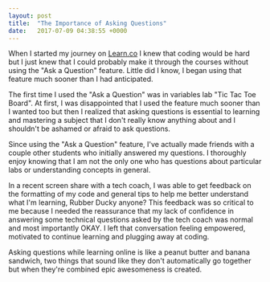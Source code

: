 ```yaml
---
layout: post
title:  "The Importance of Asking Questions"
date:   2017-07-09 04:38:55 +0000
---
```



When I started my journey on [Learn.co](learn.co) I knew that coding would be hard but I just knew that I could probably make it through the courses without using the "Ask a Question" feature. Little did I know, I began using that feature much sooner than I had anticipated. 

The first time I used the "Ask a Question" was in variables lab "Tic Tac Toe Board". At first, I was disappointed that I used the feature much sooner than I wanted too but then I realized that asking questions is essential to learning and mastering a subject that I don't really know anything about and I shouldn't be ashamed or afraid to ask questions. 


Since using the "Ask a Question" feature, I've actually made friends with a couple other students who initially answered my questions. I thoroughly enjoy knowing that I am not the only one who has questions about particular labs or understanding concepts in general. 

In a recent screen share with a tech coach, I was able to get feedback on the formatting of my code and general tips to help me better understand what I'm learning, Rubber Ducky anyone?
This feedback was so critical to me because I needed the reassurance that my lack of confidence in answering some technical questions asked by the tech coach was normal and most importantly OKAY. I left that conversation feeling empowered, motivated to continue learning and plugging away at coding.

Asking questions while learning online is like a peanut butter and banana sandwich, two things that sound like they don't automatically go together but when they're combined epic awesomeness is created. 
